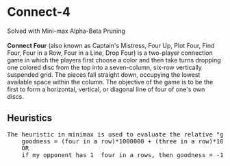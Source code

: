 # Connect-4
Solved with Mini-max Alpha-Beta Pruning<br><br>
<b>Connect Four</b> (also known as Captain's Mistress, Four Up, Plot Four, Find Four, Four in a Row, Four in a Line, Drop Four) is a two-player connection game in which the players first choose a color and then take turns dropping one colored disc from the top into a seven-column, six-row vertically suspended grid. The pieces fall straight down, occupying the lowest available space within the column. The objective of the game is to be the first to form a horizontal, vertical, or diagonal line of four of one's own discs.

## Heuristics
<pre>
The heuristic in minimax is used to evaluate the relative "goodness" of a board configuration.
    goodness = (four in a row)*1000000 + (three in a row)*10 + (two in a row)*5
    OR
    if my opponent has 1  four in a rows, then goodness = -1000000
</pre>
